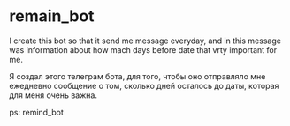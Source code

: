 # remain_bot
I create this bot so that it send me message everyday, and in this message was information about how mach days before date that vrty important for me.

Я создал этого телеграм бота, для того, чтобы оно отправляло мне ежедневно сообщение о том, сколько дней осталось до даты, которая для меня очень важна.

ps: remind_bot
